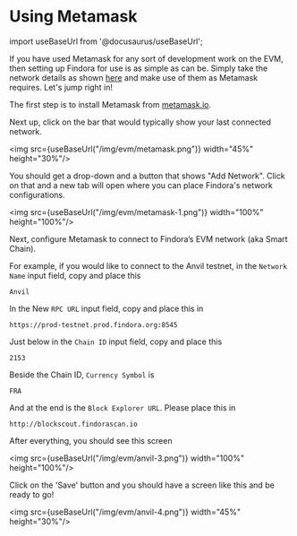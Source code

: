 # Using Metamask


import useBaseUrl from '@docusaurus/useBaseUrl';

If you have used Metamask for any sort of development work on the EVM, then setting up Findora for use is as simple as can be. Simply take the network details as shown [here](https://wiki.findora.org/docs/dapp/network/) and make use of them as Metamask requires. Let's jump right in!

The first step is to install Metamask from [metamask.io](https://metamask.io). 

Next up, click on the bar that would typically show your last connected network. 

<img src={useBaseUrl("/img/evm/metamask.png")} width="45%" height="30%"/>


You should get a drop-down and a button that shows "Add Network". Click on that and a new tab will open where you can place Findora's network configurations.

<img src={useBaseUrl("/img/evm/metamask-1.png")} width="100%" height="100%"/>

Next, configure Metamask to connect to Findora’s EVM network (aka Smart Chain).

For example, if you would like to connect to the Anvil testnet, in the `Network Name` input field, copy and place this

```
Anvil
```

In the New `RPC URL` input field, copy and place this in 

```
https://prod-testnet.prod.findora.org:8545
```

Just below in the `Chain ID` input field, copy and place this

```
2153
```

Beside the Chain ID, `Currency Symbol` is 

```
FRA
```

And at the end is the `Block Explorer URL`. Please place this in

```
http://blockscout.findorascan.io
```

After everything, you should see this screen

<img src={useBaseUrl("/img/evm/anvil-3.png")} width="100%" height="100%"/>


Click on the 'Save' button and you should have a screen like this and be ready to go!

<img src={useBaseUrl("/img/evm/anvil-4.png")} width="45%" height="30%"/>
